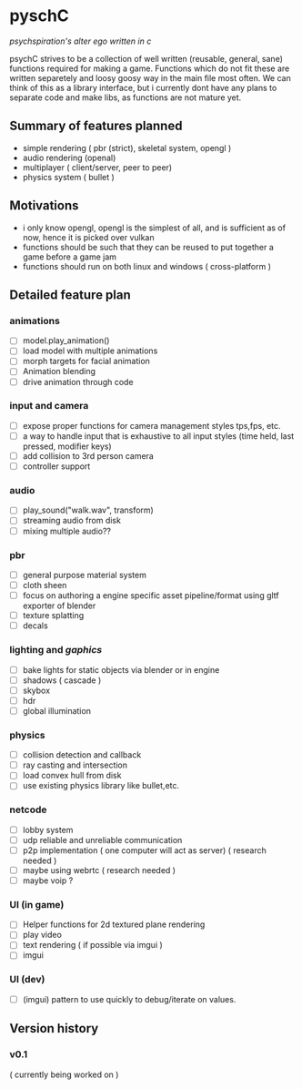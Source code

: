 # pyschC
_psychspiration's alter ego written in c_

psychC strives to be a collection of well written (reusable, general, sane) functions required for making a game.
Functions which do not fit these are written separetely and loosy goosy way in the main file most often.
We can think of this as a library interface, but i currently dont have any plans to separate code and make libs, as functions are not mature yet.

## Summary of features planned

* simple rendering ( pbr (strict), skeletal system, opengl )
* audio rendering (openal)
* multiplayer ( client/server, peer to peer)
* physics system ( bullet )

## Motivations
- i only know opengl, opengl is the simplest of all, and is sufficient as of now, hence it is picked over vulkan
- functions should be such that they can be reused to put together a game before a game jam
- functions should run on both linux and windows ( cross-platform )

## Detailed feature plan

### animations
- [ ] model.play_animation()
- [ ] load model with multiple animations
- [ ] morph targets for facial animation
- [ ] Animation blending
- [ ] drive animation through code
  
### input and camera
- [ ] expose proper functions for camera management styles tps,fps, etc.
- [ ] a way to handle input that is exhaustive to all input styles (time held, last pressed, modifier keys)
- [ ] add collision to 3rd person camera
- [ ] controller support

### audio
- [ ] play_sound("walk.wav", transform)
- [ ] streaming audio from disk
- [ ] mixing multiple audio??

### pbr
- [ ] general purpose material system
- [ ] cloth sheen
- [ ] focus on authoring a engine specific asset pipeline/format using gltf exporter of blender
- [ ] texture splatting
- [ ] decals

### lighting and _**gaphics**_
- [ ] bake lights for static objects via blender or in engine
- [ ] shadows ( cascade )
- [ ] skybox
- [ ] hdr
- [ ] global illumination

### physics
- [ ] collision detection and callback
- [ ] ray casting and intersection
- [ ] load convex hull from disk
- [ ] use existing physics library like bullet,etc.

### netcode
- [ ] lobby system
- [ ] udp reliable and unreliable communication
- [ ] p2p implementation ( one computer will act as server) ( research needed )
- [ ] maybe using webrtc ( research needed )
- [ ] maybe voip ?

### UI (in game)
- [ ] Helper functions for 2d textured plane rendering
- [ ] play video
- [ ] text rendering ( if possible via imgui )
- [ ] imgui

### UI (dev)
- [ ] (imgui) pattern to use quickly to debug/iterate on values.

## Version history
### v0.1
( currently being worked on )


